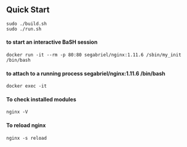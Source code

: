 ## Quick Start

    sudo ./build.sh
    sudo ./run.sh

#### to start an interactive BaSH session

    docker run -it --rm -p 80:80 segabriel/nginx:1.11.6 /sbin/my_init /bin/bash

#### to attach to a running process segabriel/nginx:1.11.6 /bin/bash

    docker exec -it

#### To check installed modules

    nginx -V

#### To reload nginx

    nginx -s reload
